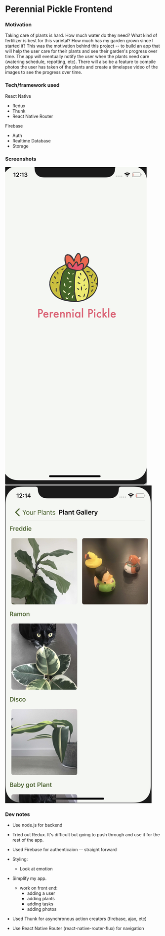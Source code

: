 # Perennial Pickle Frontend

### Motivation ###
Taking care of plants is hard. How much water do they need? What kind of fertilizer is best for this varietal? How much has my garden grown since I started it? This was the motivation behind this project -- to build an app that will help the user care for their plants and see their garden's progress over time. The app will eventually notify the user when the plants need care (watering schedule, repotting, etc). There will also be a feature to compile photos the user has taken of the plants and create a timelapse video of the images to see the progress over time.


### Tech/framework used ###
React Native
 * Redux
 * Thunk
 * React Native Router

Firebase
 * Auth
 * Realtime Database
 * Storage

### Screenshots ###

![Loading Screen](/PlantApp/src/img/loadingscreen.png)
![gallery](/PlantApp/src/img/gallery.png)

### Dev notes ####
  * Use node.js for backend
  * Tried out Redux. It's difficult but going to push through and use it for the rest of the app.
  * Used Firebase for authenticaion -- straight forward
  * Styling:
      * Look at emotion

 * Simplify my app. 
   * work on front end: 
     * adding a user 
     * adding plants 
     * adding tasks 
     * adding photos

* Used Thunk for asynchronous action creators (firebase, ajax, etc)
* Use React Native Router (react-native-router-flux) for navigation
